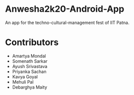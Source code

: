 # Anwesha2k20-Android-App
An app for the techno-cultural-management fest of IIT Patna.


# Contributors
* Amartya Mondal
* Somenath Sarkar
* Ayush Srivastava
* Priyanka Sachan
* Kavya Goyal
* Mehuli Pal
* Debarghya Maity


